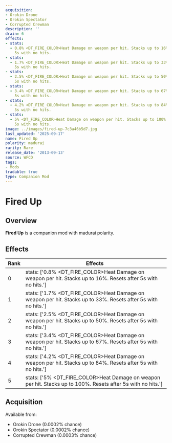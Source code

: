```yaml
---
acquisition:
- Orokin Drone
- Orokin Spectator
- Corrupted Crewman
description: ''
drain: 6
effects:
- stats:
  - 0.8% <DT_FIRE_COLOR>Heat Damage on weapon per hit. Stacks up to 16%. Resets after
    5s with no hits.
- stats:
  - 1.7% <DT_FIRE_COLOR>Heat Damage on weapon per hit. Stacks up to 33%. Resets after
    5s with no hits.
- stats:
  - 2.5% <DT_FIRE_COLOR>Heat Damage on weapon per hit. Stacks up to 50%. Resets after
    5s with no hits.
- stats:
  - 3.4% <DT_FIRE_COLOR>Heat Damage on weapon per hit. Stacks up to 67%. Resets after
    5s with no hits.
- stats:
  - 4.2% <DT_FIRE_COLOR>Heat Damage on weapon per hit. Stacks up to 84%. Resets after
    5s with no hits.
- stats:
  - 5% <DT_FIRE_COLOR>Heat Damage on weapon per hit. Stacks up to 100%. Resets after
    5s with no hits.
image: ../images/fired-up-7c3a46b5d7.jpg
last_updated: '2025-09-17'
name: Fired Up
polarity: madurai
rarity: Rare
release_date: '2013-09-13'
source: WFCD
tags:
- Mods
tradable: true
type: Companion Mod
---
```


# Fired Up

## Overview

**Fired Up** is a companion mod with madurai polarity.

## Effects

| Rank | Effects |
|------|----------|
| 0 | stats: ['0.8% <DT_FIRE_COLOR>Heat Damage on weapon per hit. Stacks up to 16%. Resets after 5s with no hits.'] |
| 1 | stats: ['1.7% <DT_FIRE_COLOR>Heat Damage on weapon per hit. Stacks up to 33%. Resets after 5s with no hits.'] |
| 2 | stats: ['2.5% <DT_FIRE_COLOR>Heat Damage on weapon per hit. Stacks up to 50%. Resets after 5s with no hits.'] |
| 3 | stats: ['3.4% <DT_FIRE_COLOR>Heat Damage on weapon per hit. Stacks up to 67%. Resets after 5s with no hits.'] |
| 4 | stats: ['4.2% <DT_FIRE_COLOR>Heat Damage on weapon per hit. Stacks up to 84%. Resets after 5s with no hits.'] |
| 5 | stats: ['5% <DT_FIRE_COLOR>Heat Damage on weapon per hit. Stacks up to 100%. Resets after 5s with no hits.'] |

## Acquisition

Available from:
- Orokin Drone (0.0002% chance)
- Orokin Spectator (0.0002% chance)
- Corrupted Crewman (0.0003% chance)

